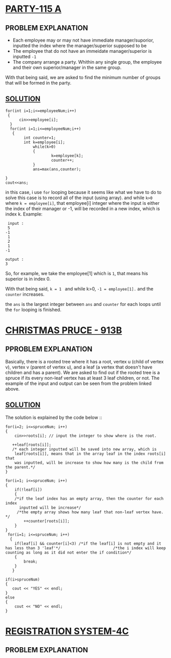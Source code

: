 # [PARTY-115 A](http://codeforces.com/problemset/problem/115/A)

## PROBLEM EXPLANATION 

   - Each employee may or may not have immediate manager/suporior, inputted the index where the manager/superior supposed to be 
   - The employee that do not have an immeidate manager/superior is inputted `-1`
   - The company arrange a party. Whithin any single group, the employee and their own superior/manager in the same group. 
   
 With that being said, we are asked to find the minimum number of groups that will be formed in the party. 
 
 ## [SOLUTION](http://codeforces.com/submissions/kayleenp)
 
    for(int i=1;i<=employeeNum;i++)
     {
          cin>>employee[i];
      }
	  for(int i=1;i<=employeeNum;i++)
	   {
		 	int counter=1;
			int k=employee[i];
				while(k>0)
				{
						k=employee[k];
						counter++;
				}
				ans=max(ans,counter);

	}
    cout<<ans;

in this case, i use `for` looping because it seems like what we have to do to solve this case is to record all of the input (using array). and while  `k>0` where `k = employee[i]`, that employee[i] integer where the input is either the index of their manager or -1, will be recorded in a new index, which is index k. Example: 

     input :
     5
    -1
     1
     2
     1
    -1
    
    output : 
    3

So, for example, we take the employee[1] which is `1`, that means his superior is in index 0. 

With that being said, `k = 1 ` and while k>0, `-1 = employee[1].` and the `counter` increases. 

the `ans` is the largest integer between `ans` and `counter` for each loops until the  `for` looping is finished. 


# [CHRISTMAS PRUCE - 913B](http://codeforces.com/problemset/problem/913/B)

## PPROBLEM EXPLANATION

   Basically, there is a rooted tree where it has a root, vertex u (child of vertex v), vertex v (parent of vertex u), and a leaf (a vertex that doesn't have children and has a parent). We are asked to find out if the rooted tree is a spruce if its every non-leaf vertex has at least 3 leaf children, or not. The example of the input and output can be seen from the problem linked above. 
   
## [SOLUTION](http://codeforces.com/contest/913/submission/43742127)
The solution is explained by the code below :: 

	for(i=2; i<=spruceNum; i++)
    {
        cin>>roots[i]; // input the integer to show where is the root. 
	
       ++leaf[roots[i]]; 
       /* each integer inputted will be saved into new array, which is 
		leaf[roots[i]], means that in the array leaf in the index roots[i] that
		was inputted, will be increase to show how many is the child from the parent.*/     			
    }

    for(i=1; i<=spruceNum; i++)
    {
        if(!leaf[i])
        {
		/*if the leaf index has an empty array, then the counter for each index
		  inputted will be increase*/
		 /*the empty array shows how many leaf that non-leaf vertex have. */ 
            ++counter[roots[i]];
        }
    }
  	 for(i=1; i<=spruceNum; i++)
  	  {
        if(leaf[i] && counter[i]<3) /*if the leaf[i] is not empty and it has less than 3 'leaf'*/ 						/*the i index will keep counting as long as it did not enter the if condition*/ 
        {
            break; 
        }
 	   }

    if(i>spruceNum) 
    {
       cout << "YES" << endl;
    }
    else
    {
        cout << "NO" << endl;
    }


# [REGISTRATION SYSTEM-4C](http://codeforces.com/problemset/problem/4/C)



## PROBLEM EXPLANATION 



	
   

 

